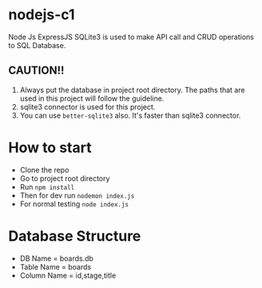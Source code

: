 # nodejs-c1
Node Js ExpressJS SQLite3 is used to make API call and CRUD operations to SQL Database.

## CAUTION!!
1. Always put the database in project root directory. The paths that are used in this project will follow the guideline.
2. sqlite3 connector is used for this project.
3. You can use `better-sqlite3` also. It's faster than sqlite3 connector.

# How to start
- Clone the repo
- Go to project root directory
- Run `npm install`
- Then for dev run `nodemon index.js`
- For normal testing `node index.js`

# Database Structure
- DB Name = boards.db
- Table Name = boards
- Column Name = id,stage,title
